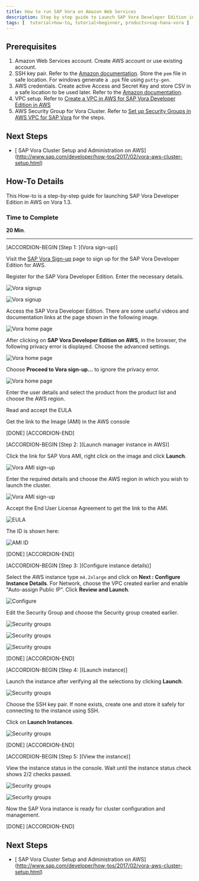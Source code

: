 ```yaml
---
title: How to run SAP Vora on Amazon Web Services
description: Step by step guide to Launch SAP Vora Developer Edition in AWS on Vora 1.3
tags: [  tutorial>how-to, tutorial>beginner, products>sap-hana-vora ]
---
```


## Prerequisites

   1. Amazon Web Services account. Create AWS account or use existing account.
   2. SSH key pair. Refer to the [Amazon documentation](http://docs.aws.amazon.com/AWSEC2/latest/UserGuide/ec2-key-pairs.html). Store the `pem` file in safe location. For windows generate a `.ppk` file using `putty-gen`.
   3. AWS credentials. Create active Access and Secret Key and store CSV  in a safe location to be used later. Refer to the [Amazon documentation](http://docs.aws.amazon.com/AWSSimpleQueueService/latest/SQSGettingStartedGuide/AWSCredentials.html).
   4. VPC setup. Refer to [Create a VPC in AWS for SAP Vora Developer Edition in AWS](http://www.sap.com/developer/how-tos/2017/02/vora-aws-create-vpc.html)
   5. AWS Security Group for Vora Cluster. Refer to [Set up Security Groups in AWS VPC for SAP Vora](http://www.sap.com/developer/how-tos/2017/02/vora-aws-security-groups.html) for the steps.

## Next Steps
 - [ SAP Vora Cluster Setup and Administration on AWS] (http://www.sap.com/developer/how-tos/2017/02/vora-aws-cluster-setup.html)

## How-To Details
This How-to is a step-by-step guide for launching SAP Vora Developer Edition in AWS on Vora 1.3.

### Time to Complete
**20 Min**.

---


[ACCORDION-BEGIN [Step 1: ](Vora sign-up)]

 Visit the [SAP Vora Sign-up](https://www.sap.com/cmp/syb/crm-xu15-int-voratrdm/index.html) page to sign up for the SAP Vora Developer Edition for AWS.

Register for the SAP Vora Developer Edition. Enter the necessary details.

![Vora signup](signup.png)

![Vora signup](signup2.png)


Access the SAP Vora Developer Edition. There are some useful videos and documentation links at the page shown in the following  image.

![Vora home page](vora-on-aws.png)

After clicking on **SAP Vora Developer Edition on AWS**, in the browser, the following privacy error is displayed. Choose the advanced settings.

![Vora home page](sec-warning.png)

Choose **Proceed to Vora sign-up...** to ignore the privacy error.

![Vora home page](sec-warning2.png)

Enter the user details and select the product from the product list and choose the AWS region.

Read and accept the EULA

Get the link to the Image (AMI) in the AWS console

[DONE]
[ACCORDION-END]


[ACCORDION-BEGIN [Step 2: ](Launch manager instance in AWS)]

Click the link for SAP Vora AMI, right click on the image and click **Launch**.

![Vora AMI sign-up](vora-ami-signup.png)

Enter the required details and choose the AWS region in which you wish to launch the cluster.

![Vora AMI sign-up](vora-ami-signup2.png)

Accept the End User License Agreement to get the link to the AMI.

![EULA](eula.png)

The ID is shown here:

![AMI ID](ami-id.png)

[DONE]
[ACCORDION-END]


[ACCORDION-BEGIN [Step 3: ](Configure instance details)]

Select the AWS instance type `m4.2xlarge` and click on **Next : Configure Instance Details**. For Network, choose the VPC created earlier and enable "Auto-assign Public IP". Click **Review and Launch**.

![Configure](config-1.png)

Edit the Security Group and choose the Security group created earlier.

![Security groups](sec-gps.png)

![Security groups](sec-gps2.png)

![Security groups](sec-gps3.png)


[DONE]
[ACCORDION-END]


[ACCORDION-BEGIN [Step 4: ](Launch instance)]

Launch the instance after verifying all the selections by clicking **Launch**.

![Security groups](launch.png)

Choose the SSH key pair. If none exists, create one and store it safely for connecting to the instance using SSH.

Click on **Launch Instances**.

![Security groups](select-key.png)

[DONE]
[ACCORDION-END]

[ACCORDION-BEGIN [Step 5: ](View the instance)]

View the instance status in the console. Wait until the instance status check shows 2/2 checks passed.

![Security groups](view-status.png)

![Security groups](view-status2.png)

Now the SAP Vora instance is ready for cluster configuration and management.

[DONE]
[ACCORDION-END]


## Next Steps
 - [ SAP Vora Cluster Setup and Administration on AWS] (http://www.sap.com/developer/how-tos/2017/02/vora-aws-cluster-setup.html)
